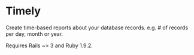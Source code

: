 Timely
============

Create time-based reports about your database records. e.g. # of records per day, month or year.

Requires Rails ~> 3 and Ruby 1.9.2.